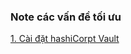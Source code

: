 ### Note các vấn đề tối ưu 

[1. Cài đặt hashiCorpt Vault ](https://github.com/anphn/Note-deploy/blob/master/HashiCorp_install.md)
